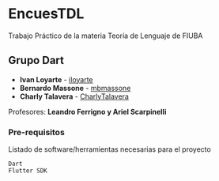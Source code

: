 # EncuesTDL

Trabajo Práctico de la materia Teoría de Lenguaje de FIUBA

## Grupo Dart

* **Ivan Loyarte** - [iloyarte](https://github.com/iloyarte)
* **Bernardo Massone** - [mbmassone](https://github.com/mbmassone)
* **Charly Talavera** - [CharlyTalavera](https://github.com/CharlyTalavera)


Profesores: **Leandro Ferrigno y Ariel Scarpinelli**

### Pre-requisitos

Listado de software/herramientas necesarias para el proyecto

```
Dart
Flutter SDK
```
